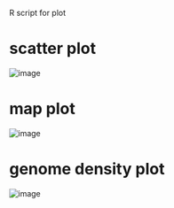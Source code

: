R script for plot

# scatter plot
![image](https://github.com/binzhengbin/YZWL/blob/main/plot/scatter_plot/pig_BW.png)

# map plot
![image](https://github.com/binzhengbin/YZWL/blob/main/plot/map_plot/pig_map.png)

# genome density plot
![image](https://github.com/binzhengbin/YZWL/blob/main/plot/genome_density_plot/chicken_selection_fst.png)
